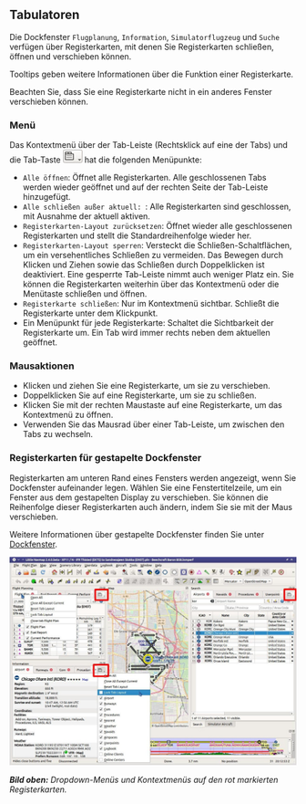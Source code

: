 ## Tabulatoren

Die Dockfenster `Flugplanung`, `Information`, `Simulatorflugzeug` und `Suche` verfügen über Registerkarten, mit denen Sie Registerkarten schließen, öffnen und verschieben können.

Tooltips geben weitere Informationen über die Funktion einer Registerkarte.

Beachten Sie, dass Sie eine Registerkarte nicht in ein anderes Fenster verschieben können.

### Menü

Das Kontextmenü über der Tab-Leiste (Rechtsklick auf eine der Tabs) und die Tab-Taste ![Tab Button](../images/tabbutton.jpg "Tab Menus") hat die folgenden Menüpunkte:

* `Alle öffnen`: Öffnet alle Registerkarten. Alle geschlossenen Tabs werden wieder geöffnet und auf der rechten Seite der Tab-Leiste hinzugefügt.
* `Alle schließen außer aktuell: `: Alle Registerkarten sind geschlossen, mit Ausnahme der aktuell aktiven.
* `Registerkarten-Layout zurücksetzen`: Öffnet wieder alle geschlossenen Registerkarten und stellt die Standardreihenfolge wieder her.
* `Registerkarten-Layout sperren`: Versteckt die Schließen-Schaltflächen, um ein versehentliches Schließen zu vermeiden. Das Bewegen durch Klicken und Ziehen sowie das Schließen durch Doppelklicken ist deaktiviert. Eine gesperrte Tab-Leiste nimmt auch weniger Platz ein. Sie können die Registerkarten weiterhin über das Kontextmenü oder die Menütaste schließen und öffnen.
* `Registerkarte schließen`: Nur im Kontextmenü sichtbar. Schließt die Registerkarte unter dem Klickpunkt.
* Ein Menüpunkt für jede Registerkarte: Schaltet die Sichtbarkeit der Registerkarte um. Ein Tab wird immer rechts neben dem aktuellen geöffnet.

### Mausaktionen

* Klicken und ziehen Sie eine Registerkarte, um sie zu verschieben.
* Doppelklicken Sie auf eine Registerkarte, um sie zu schließen.
* Klicken Sie mit der rechten Maustaste auf eine Registerkarte, um das Kontextmenü zu öffnen.
* Verwenden Sie das Mausrad über einer Tab-Leiste, um zwischen den Tabs zu wechseln.

### Registerkarten für gestapelte Dockfenster

Registerkarten am unteren Rand eines Fensters werden angezeigt, wenn Sie Dockfenster aufeinander legen. Wählen Sie eine Fenstertitelzeile, um ein Fenster aus dem gestapelten Display zu verschieben. Sie können die Reihenfolge dieser Registerkarten auch ändern, indem Sie sie mit der Maus verschieben.

Weitere Informationen über gestapelte Dockfenster finden Sie unter [Dockfenster](DOCKWINDOWS.md).

![Tab Menus](../images/tabs.jpg "Tab Menus")

_**Bild oben:** Dropdown-Menüs und Kontextmenüs auf den rot markierten Registerkarten._
